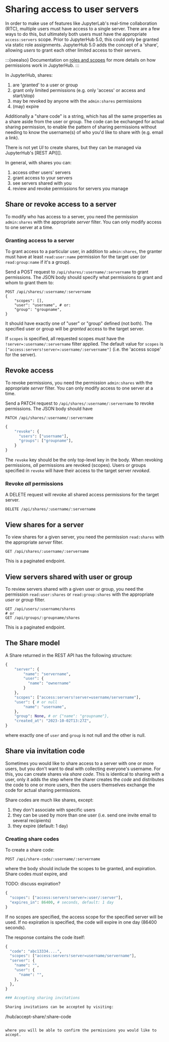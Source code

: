 # Sharing access to user servers

In order to make use of features like JupyterLab's real-time collaboration (RTC), multiple users must have access to a single server.
There are a few ways to do this, but ultimately both users must have the appropriate `access:servers` scope.
Prior to JupyterHub 5.0, this could only be granted via static role assignments.
JupyterHub 5.0 adds the concept of a 'share', allowing _users_ to grant each other limited access to their servers.

:::{seealso}
Documentation on [roles and scopes](rbac) for more details on how permissions work in JupyterHub.
:::

In JupyterHub, shares:

1. are 'granted' to a user or group
2. grant only limited permissions (e.g. only 'access' or access and start/stop)
3. may be revoked by anyone with the `admin:shares` permissions
4. (may) expire

Additionally a "share code" is a string, which has all the same properties as a share aside from the user or group.
The code can be exchanged for actual sharing permission, to enable the pattern of sharing permissions without needing to know the username(s) of who you'd like to share with (e.g. email a link).

There is not yet _UI_ to create shares, but they can be managed via JupyterHub's [REST API][].

In general, with shares you can:

1. access other users' servers
2. grant access to your servers
3. see servers shared with you
4. review and revoke permissions for servers you manage

## Share or revoke access to a server

To modify who has access to a server, you need the permission `admin:shares` with the appropriate _server_ filter.
You can only modify access to one server at a time.

### Granting access to a server

To grant access to a particular user, in addition to `admin:shares`, the granter must have at least `read:user:name` permission for the target user (or `read:group:name` if it's a group).

Send a POST request to `/api/shares/:username/:servername` to grant permissions.
The JSON body should specify what permissions to grant and whom to grant them to:

```
POST /api/shares/:username/:servername
{
    "scopes": [],
    "user": "username", # or:
    "group": "groupname",
}
```

It should have exactly one of "user" or "group" defined (not both).
The specified user or group will be _granted_ access to the target server.

If `scopes` is specified, all requested scopes _must_ have the `!server=:username/:servername` filter applied.
The default value for `scopes` is `["access:servers!server=:username/:servername"]` (i.e. the 'access scope' for the server).

## Revoke access

To revoke permissions, you need the permission `admin:shares` with the appropriate _server_ filter.
You can only modify access to one server at a time.

Send a PATCH request to `/api/shares/:username/:servername` to revoke permissions.
The JSON body should have

```
PATCH /api/shares/:username/:servername
```

```python
{
    "revoke": {
      "users": ["username"],
      "groups": ["groupname"],
    }
}
```

The `revoke` key should be the only top-level key in the body.
When revoking permissions, _all_ permissions are revoked (scopes).
Users or groups specified in `revoke` will have their access to the target server _revoked_.

### Revoke _all_ permissions

A DELETE request will revoke all shared access permissions for the target server.

```
DELETE /api/shares/:username/:servername
```

## View shares for a server

To view shares for a given server, you need the permission `read:shares` with the appropriate _server_ filter.

```
GET /api/shares/:username/:servername
```

This is a paginated endpoint.

## View servers shared with user or group

To review servers shared with a given user or group, you need the permission `read:user:shares` or `read:group:shares` with the appropriate _user_ or _group_ filter.

```
GET /api/users/:username/shares
# or
GET /api/groups/:groupname/shares
```

This is a paginated endpoint.

## The Share model

A Share returned in the REST API has the following structure:

```python
{
    "server": {
        "name": "servername",
        "user": {
          "name": "ownername"
        }
    },
    "scopes": ["access:servers!server=username/servername"],
    "user": { # or null
        "name": "username",
    },
    "group": None, # or {"name": "groupname"},
    "created_at": "2023-10-02T13:27Z",
}
```

where exactly one of `user` and `group` is not null and the other is null.

## Share via invitation code

Sometimes you would like to share access to a server with one or more users,
but you don't want to deal with collecting everyone's username.
For this, you can create shares via _share code_.
This is identical to sharing with a user,
only it adds the step where the sharer creates the _code_ and distributes the code to one or more users,
then the users themselves exchange the code for actual sharing permissions.

Share codes are much like shares, except:

1. they don't associate with specific users
2. they can be used by more than one user (i.e. send one invite email to several recipients)
3. they expire (default: 1 day)

### Creating share codes

To create a share code:

```
POST /api/share-code/:username/:servername
```

where the body should include the scopes to be granted,
and expiration. Share codes _must_ expire, and

TODO: discuss expiration?

```python
{
  "scopes": ["access:servers!server=:user/:server"],
  "expires_in": 86400, # seconds, default: 1 day
}
```

If no scopes are specified, the access scope for the specified server will be used.
If no expiration is specified, the code will expire in one day (86400 seconds).

The response contains the code itself:

```python
{
  "code": "abc13334....",
  "scopes": ["access:servers!server=username/servername"],
  "server": {
    "name": "",
    "user": {
      "name": "",
    },
  },
}

### Accepting sharing invitations

Sharing invitations can be accepted by visiting:

```

/hub/accept-share/:share-code

```

where you will be able to confirm the permissions you would like to accept.
```
